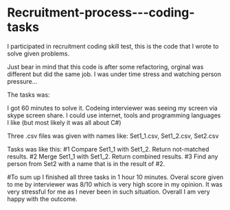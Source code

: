 # Recruitment-process---coding-tasks
I participated in recruitment coding skill test, this is the code that I wrote to solve given problems.

Just bear in mind that this code is after some refactoring, orginal was different but did the same job. I was under time stress and watching person pressure...

The tasks was:

I got 60 minutes to solve it. Codeing interviewer was seeing my screen via skype screen share. 
I could use internet, tools and programming languages I like (but most likely it was all about C#)

Three .csv files was given with names like: Set1_1.csv, Set1_2.csv, Set2.csv

Tasks was like this:
#1
Compare Set1_1 with Set1_2.
Return not-matched results. 
#2
Merge Set1_1 with Set1_2.
Return combined results. 
#3
Find any person from Set2 with a name that is in the result of #2.

#To sum up
I finished  all three tasks in 1 hour 10 minutes. Overal score given to me by interviewer was 8/10 which is very high score in my opinion.
It was very stressful for me as I never been in such situation. Overall I am very happy with the outcome.
